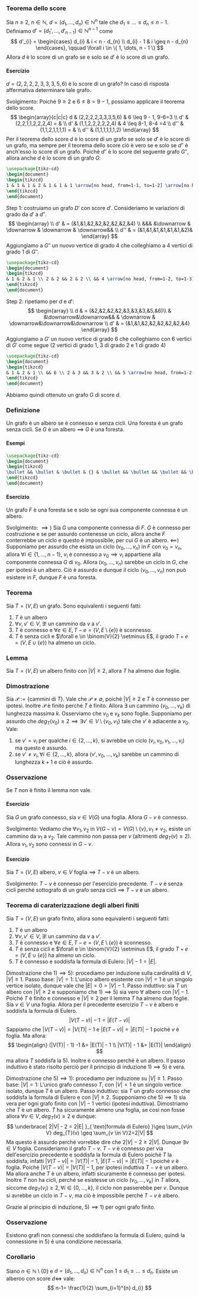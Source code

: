 ### Teorema dello score
Sia $n\geq 2$, $n \in \mathbb{N}$, $d=(d_{1},\dots,d_{n}) \in \mathbb{N}^{n}$ tale che $d_{1} \leq \dots \leq d_{n} \leq n-1$. Definiamo $d'=(d_{1}',\dots,d'_{n-1}) \in \mathbb{N}^{n-1}$ come
$$
d'_{i} = \begin{cases}
d_{i} & i < n - d_{n} \\
d_{i} - 1  &  i \geq n - d_{n}
\end{cases}, \qquad \forall i \in \{ 1, \dots, n - 1 \}
$$
Allora $d$ è lo score di un grafo se e solo se $d'$ è lo score di un grafo.
#### Esercizio
$d = (2,2,2,2,3,3,3,5,6)$ è lo score di un grafo? In caso di risposta affermativa determinare tale grafo.

Svolgimento:
Poiché $9 \geq 2$ e $6 \leq 8 = 9 - 1$, possiamo applicare il teorema dello score.
$$
\begin{array}{c|c|c}
d & (2,2,2,2,3,3,3,5,6) & 6 \leq 9 - 1, 9-6=3 \\
d' & (2,2,1,1,2,2,2,4) = & \\
d' & (1,1,2,2,2,2,2,4) & 4 \leq 8-1, 8-4 =4 \\
d'' & (1,1,2,1,1,1,1) =  &  \\
d'' & (1,1,1,1,1,1,2)
\end{array}
$$
Per il teorema dello score $d$ è lo score di un grafo se solo se $d'$ è lo score di un grafo, ma sempre per il teorema dello score ciò è vero se e solo se $d''$ è anch'esso lo score di un grafo.
Poiché $d''$ è lo score del seguente grafo $G''$, allora anche $d$ è lo score di un grafo $G$:

```tikz
\usepackage{tikz-cd} 
\begin{document} 
\begin{tikzcd}
1 & 1 & 1 & 2 & 1 & 1 & 1 \arrow[no head, from=1-1, to=1-2] \arrow[no head, from=1-3, to=1-4] \arrow[no head, from=1-5, to=1-4] \arrow[no head, from=1-6, to=1-7]
\end{tikzcd} 
\end{document} 
```
Step 1: costruiamo un grafo $D'$ con score $d'$.
Consideriamo le variazioni di grado da $d'$ a $d''$.
$$
\begin{array} \\
d' & = (&1,&1,&2,&2,&2,&2,&2,&4) \\
 &&&  &\downarrow & \downarrow & \downarrow & \downarrow&& \\
d'' & = (&1,&1,&1,&1,&1,&1,&2)&
\end{array}
$$
Aggiungiamo a $G''$ un nuovo vertice di grado $4$ che colleghiamo a $4$ vertici di grado $1$ di $G''$.

```tikz
\usepackage{tikz-cd} 
\begin{document} 
\begin{tikzcd}
& 1 & 2 & 1 \\ 2 & 2 && 2 & 2 \\ && 4 \arrow[no head, from=1-2, to=1-3] \arrow[no head, from=1-4, to=1-3] \arrow[no head, from=2-1, to=2-2] \arrow[no head, from=2-1, to=3-3] \arrow[no head, from=2-2, to=3-3] \arrow[no head, from=2-4, to=2-5] \arrow[no head, from=2-5, to=3-3] \arrow[no head, from=3-3, to=2-4]
\end{tikzcd} 
\end{document} 
```


Step 2: ripetiamo per $d$ e $d'$:
$$
\begin{array} \\
d & = (&2,&2,&2,&2,&3,&3,&3,&5,&6)\\
 & &\downarrow&\downarrow&& & \downarrow & \downarrow&\downarrow&\downarrow \\
d' & = (&1,&1,&2,&2,&2,&2,&2,&4) 
\end{array}
$$
Aggiungiamo a $G'$ un nuovo vertice di grado $6$ che colleghiamo con 6 vertici di $G'$ come segue (2 vertici di grado $1$, 3 di grado $2$ e 1 di grado $4$)


```tikz
\usepackage{tikz-cd} 
\begin{document} 
\begin{tikzcd}
& 1 & 2 & 1 \\ && 6 \\ 2 & 3 && 3 & 2 \\ && 5 \arrow[no head, from=1-2, to=1-3] \arrow[no head, from=1-2, to=2-3] \arrow[no head, from=1-4, to=1-3] \arrow[no head, from=1-4, to=2-3] \arrow[no head, from=2-3, to=1-3] \arrow[no head, from=2-3, to=3-4] \arrow[no head, from=2-3, to=4-3] \arrow[no head, from=3-1, to=3-2] \arrow[no head, from=3-2, to=2-3] \arrow[no head, from=3-2, to=4-3] \arrow[no head, from=3-4, to=3-5] \arrow[no head, from=3-5, to=4-3] \arrow[no head, from=4-3, to=3-1] \arrow[no head, from=4-3, to=3-4]
\end{tikzcd} 
\end{document} 
```

Abbiamo quindi ottenuto un grafo $G$ di score $d$.
### Definizione
Un grafo è un albero se è connesso e senza cicli. Una foresta è un grafo senza cicli.
Se $G$ è un albero $\implies$ $G$ è una foresta.

#### Esempi
```tikz
\usepackage{tikz-cd}
\begin{document}
\begin{tikzcd}
\bullet && \bullet & \bullet & {} & \bullet && \bullet && \bullet && \bullet & \bullet \\ &&&&&& \bullet &&& \bullet & \bullet & \bullet & \bullet \arrow[no head, from=1-3, to=1-4] \arrow[no head, from=1-6, to=2-7] \arrow[no head, from=1-10, to=2-11] \arrow[no head, from=2-7, to=1-8] \arrow[no head, from=2-10, to=2-11] \arrow[no head, from=2-11, to=1-12] \arrow[no head, from=2-11, to=2-12] \arrow[no head, from=2-12, to=2-13] \arrow[no head, from=2-13, to=1-13]
\end{tikzcd}
\end{document}
```
#### Esercizio
Un grafo $F$ è una foresta se e solo se ogni sua componente connessa è un albero.

Svolgimento:
$\implies)$ Sia $G$ una componente connessa di $F.$ $G$ è connesso per costruzione e se per assurdo contenesse un ciclo, allora anche $F$ conterrebbe un ciclo e questo è impossibile, per cui $G$ è un albero.
$\impliedby$) Supponiamo per assurdo che esista un ciclo $(v_{0}, \dots, v_{n})$ in $F$ con $v_{0} = v_{n}$, allora $\forall i\in \{ 1, \dots, n - 1 \}$, $v_{i}$ è connesso a $v_{0} \implies v_{i}$ appartiene alla componente connessa $G$ di $v_{0}$. Allora $(v_{0}, \dots, v_{n})$ sarebbe un ciclo in $G$, che per ipotesi è un albero. Ciò è assurdo  e dunque il ciclo $(v_{0}, \dots, v_{n})$ non può esistere in $F$, dunque $F$ è una foresta.

### Teorema
Sia $T=(V,E)$ un grafo. Sono equivalenti i seguenti fatti:
1. $T$ è un albero
2. $\forall v, v' \in V, \exists!$ un cammino da $v$ a $v'$.
3. $T$ è connesso e $\forall e \in E, T-e = (V, E \setminus \{ e \})$ è sconnesso.
4. $T$ è senza cicli e $\forall e \in \binom{V}{2} \setminus E$, il grado $T+e=(V, E \cup \{ e \})$  ha almeno un ciclo.

### Lemma
Sia $T = (V, E)$ un albero finito con $|V| \geq 2$, allora $T$ ha almeno due foglie.

### Dimostrazione
Sia $\mathcal{P}:=\{ \text{cammini di }T \}$. Vale che $\mathcal{P}\neq \emptyset$, poiché $|V| \geq 2$ e $T$ è connesso per ipotesi. Inoltre $\mathcal{P}$ è finito perché $T$ è finito. Allora $\exists$ un cammino $(v_{0}, \dots, v_{k})$ di lunghezza massima $k$.
Osserviamo che $v_{0}$ e $v_{k}$ sono foglie. Supponiamo per assurdo che $deg_{T}(v_{0}) \geq 2 \implies \exists v' \in V \setminus \{ v_{0}, v_{1} \}$ tale che $v'$ è adiacente a $v_{0}$. Vale:
1. se $v' = v_{i}$ per qualche $i \in \{ 2, \dots,k \}$, si avrebbe un ciclo $(v_{i}, v_{0}, v_{1}, \dots, v_{i})$ ma questo è assurdo.
2. se $v' \neq v_{i}, \forall i \in \{ 2, \dots, k \}$, allora $(v', v_{0}, \dots, v_{k})$ sarebbe un cammino di lunghezza $k+1$ e ciò è assurdo.

### Osservazione
Se $T$ non è finito il lemma non vale.

#### Esercizio
Sia $G$ un grafo connesso, sia $v \in V(G)$ una foglia. Allora $G - v$ è connesso.

Svolgimento:
Vediamo che $\forall v_{1},v_{2}$ in $V(G-v) = V(G) \setminus \{ v \}, v_{1} \neq v_{2}$, esiste un cammino da $v_{1}$ a $v_{2}$. Tale cammino non passa per $v$ (altrimenti $deg_{T}(v) \geq 2$). Allora $v_{1},v_{2}$ sono connessi in $G-v$.

#### Esercizio
Sia $T=(V,E)$ albero, $v \in V$ foglia $\implies$ $T-v$ è un albero.

Svolgimento:
$T-v$ è connesso per l'esercizio precedente.
$T-v$ è senza cicli perché sottografo di un grafo senza cicli $\implies$ $T-v$ è un albero.

### Teorema di caraterizzazione degli alberi finiti
Sia $T=(V,E)$ un grafo finito, allora sono equivalenti i seguenti fatti:
1. $T$ è un albero
2. $\forall v, v' \in V, \exists!$ un cammino da $v$ a $v'$.
3. $T$ è connesso e $\forall e \in E, T-e = (V, E \setminus \{ e \})$ è sconnesso.
4. $T$ è senza cicli e $\forall e \in \binom{V}{2} \setminus E$, il grado $T+e=(V, E \cup \{ e \})$  ha almeno un ciclo.
5. $T$ è connesso e soddisfa la formula di Eulero: $|V| - 1 = |E|$.

Dimostrazione che $1) \implies 5)$: procediamo per induzione sulla cardinalità di $V$, $|V| \geq 1$.
Passo base: $|V|=1$:
L'unico albero esistente con $|V|=1$ è un singolo vertice isolato, dunque vale che $|E| = 0 = |V| - 1$.
Passo induttivo: sia $T$ un albero con $|V| \geq 2$ e supponiamo che $1) \implies 5)$ sia vero $\forall$ albero con $|V|-1$.
Poiché $T$ è finito e connesso e $|V|\geq 2$ per il lemma $T$ ha almeno due foglie. Sia $v \in V$ una foglia. Allora per il precedente esercizio $T-v$ è albero e soddisfa la formula di Eulero.
$$
|V(T-v)| - 1 = |E(T-v)|
$$
Sappiamo che $|V(T-v)| = |V(T)| - 1$ e $|E(T-v)| = |E(T)| - 1$ poiché $v$ è foglia. Ma allora:
$$
\begin{align}
(|V(T)| - 1) -1 &= |E(T)| - 1 \\
|V(T)| - 1 &= |E(T)|
\end{align}
$$
ma allora $T$ soddisfa la $5)$. Inoltre è connesso perché è un albero. Il passo induttivo è stato risolto perciò per il principio di induzione $1) \implies 5)$ è vera.

Dimostrazione che $5) \implies 1)$: procediamo per induzione su $|V|\geq 1$.
Passo base: $|V| = 1$:
L'unico grafo connesso $T$, con $|V|=1$ è un singolo vertice isolato, dunque $T$ è un albero.
Passo induttivo: sia $T$ un grafo connesso che soddisfa la formula di Eulero e con $|V| \geq 2$. Suppponiamo che $5) \implies 1)$ sia vera per ogni grafo finito con $|V| - 1$ vertici (ipotesi induttiva). Dimostriamo che $T$ è un albero.
$T$ ha sicuramente almeno una foglia, se così non fosse allora $\forall v\in V, deg_{T}(v) \geq 2$ e dunque:
$$
\underbrace{ 2|V| - 2 = 2|E| }_{ \text{formula di Eulero} }\geq \sum_{v\in V} deg_{T}(v) \geq \sum_{v \in V}2=2|V|
$$
Ma questo è assurdo perché vorrebbe dire che $2|V|-2\geq 2|V|$. Dunque $\exists v \in V$ foglia.
Consideriamo il grafo $T-v$. $T-v$ è connesso per via dell'esercizio precedente e soddisfa la formula di Eulero poiché $T$ la soddisfa, infatti $|V(T-v)| = |V(T)|-1$, $|E(T-v)|=|E(T)|-1$ poiché $v$ è foglia.
Poiché $|V(T-v)| = |V(T)|-1$, per ipotesi induttiva $T-v$ è un albero. Ma allora anche $T$ è un albero, infatti sicuramente è connesso per ipotesi.
Inoltre $T$ non ha cicli, perché se esistesse un ciclo $(v_{0},\dots,v_{k})$ in $T$ allora, siccome $deg_{T}(v_{i})\geq 2, \forall i \in \{ 0, \dots,k \}$, il ciclo non passerebbe per $v$. Dunque si avrebbe un ciclo in $T-v$, ma ciò è impossibile perché $T-v$ è albero.

Grazie al principio di induzione, $5) \implies 1)$ per ogni grafo finito.

### Osservazione
Esistono grafi non connessi che soddisfano la formula di Eulero, quindi la connessione in $5)$ è una condizione necessaria.

### Corollario
Siano $n \in \mathbb{N} \setminus \{ 0 \}$ e $d=(d_{1},\dots,d_{n})\in \mathbb{N}^{n}$ con $1\leq d_{1}\leq\dots \leq d_{n}$. Esiste un alberoo con score $d \Longleftrightarrow$ vale:
$$
n-1= \frac{1}{2} \sum_{i=1}^{n} d_{i}
$$